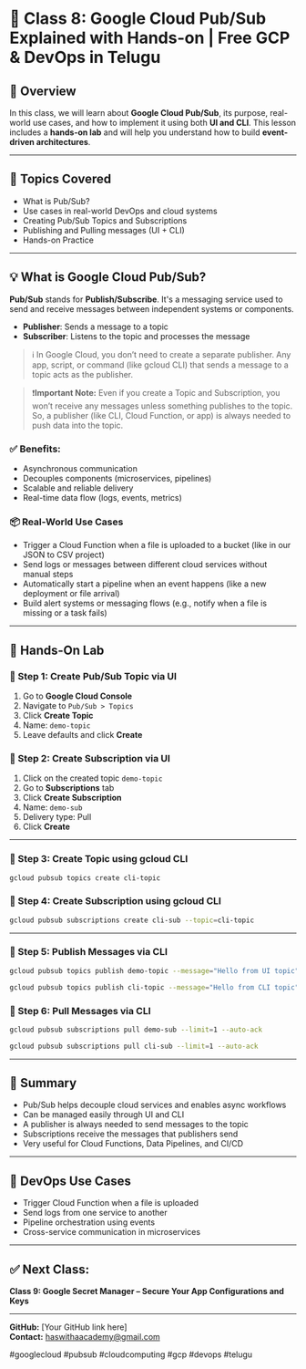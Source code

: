 # 📩 Class 8: Google Cloud Pub/Sub Explained with Hands-on | Free GCP & DevOps in Telugu

## 📘 Overview

In this class, we will learn about **Google Cloud Pub/Sub**, its purpose, real-world use cases, and how to implement it using both **UI and CLI**. This lesson includes a **hands-on lab** and will help you understand how to build **event-driven architectures**.

---

## 🎯 Topics Covered

- What is Pub/Sub?
- Use cases in real-world DevOps and cloud systems
- Creating Pub/Sub Topics and Subscriptions
- Publishing and Pulling messages (UI + CLI)
- Hands-on Practice

---

## 💡 What is Google Cloud Pub/Sub?

**Pub/Sub** stands for **Publish/Subscribe**. It's a messaging service used to send and receive messages between independent systems or components.

- **Publisher**: Sends a message to a topic
- **Subscriber**: Listens to the topic and processes the message

> ℹ️ In Google Cloud, you don’t need to create a separate publisher. Any app, script, or command (like gcloud CLI) that sends a message to a topic acts as the publisher.

> ❗**Important Note:** Even if you create a Topic and Subscription, you won’t receive any messages unless something publishes to the topic. So, a publisher (like CLI, Cloud Function, or app) is always needed to push data into the topic.

### ✅ Benefits:

- Asynchronous communication
- Decouples components (microservices, pipelines)
- Scalable and reliable delivery
- Real-time data flow (logs, events, metrics)

### 📦 Real-World Use Cases

- Trigger a Cloud Function when a file is uploaded to a bucket (like in our JSON to CSV project)
- Send logs or messages between different cloud services without manual steps
- Automatically start a pipeline when an event happens (like a new deployment or file arrival)
- Build alert systems or messaging flows (e.g., notify when a file is missing or a task fails)

---

## 🧪 Hands-On Lab

### 🔹 Step 1: Create Pub/Sub Topic via **UI**

1. Go to **Google Cloud Console**
2. Navigate to `Pub/Sub > Topics`
3. Click **Create Topic**
4. Name: `demo-topic`
5. Leave defaults and click **Create**

### 🔹 Step 2: Create Subscription via **UI**

1. Click on the created topic `demo-topic`
2. Go to **Subscriptions** tab
3. Click **Create Subscription**
4. Name: `demo-sub`
5. Delivery type: Pull
6. Click **Create**

---

### 🔸 Step 3: Create Topic using **gcloud CLI**

```bash
gcloud pubsub topics create cli-topic
```

### 🔸 Step 4: Create Subscription using **gcloud CLI**

```bash
gcloud pubsub subscriptions create cli-sub --topic=cli-topic
```

---

### 🔸 Step 5: Publish Messages via CLI

```bash
gcloud pubsub topics publish demo-topic --message="Hello from UI topic"

gcloud pubsub topics publish cli-topic --message="Hello from CLI topic"
```

### 🔸 Step 6: Pull Messages via CLI

```bash
gcloud pubsub subscriptions pull demo-sub --limit=1 --auto-ack

gcloud pubsub subscriptions pull cli-sub --limit=1 --auto-ack
```

---

## 🧠 Summary

- Pub/Sub helps decouple cloud services and enables async workflows
- Can be managed easily through UI and CLI
- A publisher is always needed to send messages to the topic
- Subscriptions receive the messages that publishers send
- Very useful for Cloud Functions, Data Pipelines, and CI/CD

---

## 📘 DevOps Use Cases

- Trigger Cloud Function when a file is uploaded
- Send logs from one service to another
- Pipeline orchestration using events
- Cross-service communication in microservices

---

## ✅ Next Class:

**Class 9: Google Secret Manager – Secure Your App Configurations and Keys**

---

**GitHub:** [Your GitHub link here]\
**Contact:** [haswithaacademy@gmail.com](mailto\:haswithaacademy@gmail.com)

\#googlecloud #pubsub #cloudcomputing #gcp #devops #telugu

